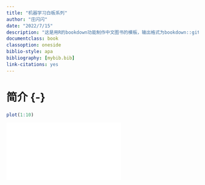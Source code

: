 ```yaml
---
title: "机器学习白板系列"
author: "庄闪闪"
date: "2022/7/15"
description: "这是用R的bookdown功能制作中文图书的模板，输出格式为bookdown::gitbook和bookdown::pdf_book."
documentclass: book
classoption: oneside
biblio-style: apa
bibliography: [mybib.bib]
link-citations: yes
---
```




# 简介 {-}



```r
plot(1:10)
```

![](index_files/figure-latex/unnamed-chunk-1-1.pdf)<!-- --> 




